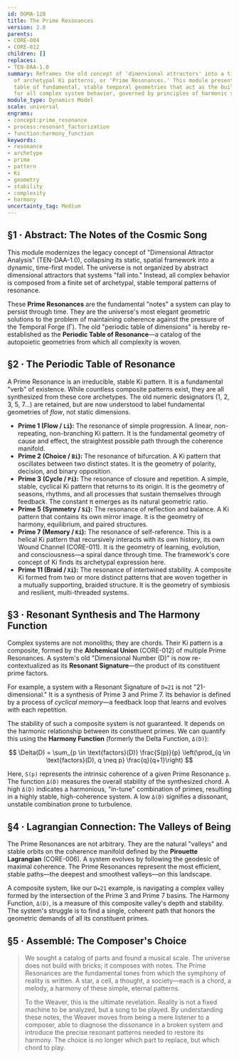 ```yaml
---
id: DOMA-128
title: The Prime Resonances
version: 2.0
parents:
- CORE-004
- CORE-012
children: []
replaces:
- TEN-DAA-1.0
summary: Reframes the old concept of 'dimensional attractors' into a time-first model
  of archetypal Ki patterns, or 'Prime Resonances.' This module presents a periodic
  table of fundamental, stable temporal geometries that act as the building blocks
  for all complex system behavior, governed by principles of harmonic synthesis.
module_type: Dynamics Model
scale: universal
engrams:
- concept:prime_resonance
- process:resonant_factorization
- function:harmony_function
keywords:
- resonance
- archetype
- prime
- pattern
- Ki
- geometry
- stability
- complexity
- harmony
uncertainty_tag: Medium
---
```

## §1 · Abstract: The Notes of the Cosmic Song

This module modernizes the legacy concept of "Dimensional Attractor Analysis" (TEN-DAA-1.0), collapsing its static, spatial framework into a dynamic, time-first model. The universe is not organized by abstract dimensional attractors that systems "fall into." Instead, all complex behavior is composed from a finite set of archetypal, stable temporal patterns of resonance.

These **Prime Resonances** are the fundamental "notes" a system can play to persist through time. They are the universe's most elegant geometric solutions to the problem of maintaining coherence against the pressure of the Temporal Forge (Γ). The old "periodic table of dimensions" is hereby re-established as the **Periodic Table of Resonance**—a catalog of the autopoietic geometries from which all complexity is woven.

## §2 · The Periodic Table of Resonance

A Prime Resonance is an irreducible, stable Ki pattern. It is a fundamental "verb" of existence. While countless composite patterns exist, they are all synthesized from these core archetypes. The old numeric designators (1, 2, 3, 5, 7...) are retained, but are now understood to label fundamental geometries of *flow*, not static dimensions.

*   **Prime 1 (Flow / `Li`):** The resonance of simple progression. A linear, non-repeating, non-branching Ki pattern. It is the fundamental geometry of cause and effect, the straightest possible path through the coherence manifold.
*   **Prime 2 (Choice / `Bi`):** The resonance of bifurcation. A Ki pattern that oscillates between two distinct states. It is the geometry of polarity, decision, and binary opposition.
*   **Prime 3 (Cycle / `Pi`):** The resonance of closure and repetition. A simple, stable, cyclical Ki pattern that returns to its origin. It is the geometry of seasons, rhythms, and all processes that sustain themselves through feedback. The constant π emerges as its natural geometric ratio.
*   **Prime 5 (Symmetry / `Si`):** The resonance of reflection and balance. A Ki pattern that contains its own mirror image. It is the geometry of harmony, equilibrium, and paired structures.
*   **Prime 7 (Memory / `Ki`):** The resonance of self-reference. This is a helical Ki pattern that recursively interacts with its own history, its own Wound Channel (CORE-011). It is the geometry of learning, evolution, and consciousness—a spiral dance through time. The framework's core concept of Ki finds its archetypal expression here.
*   **Prime 11 (Braid / `Xi`):** The resonance of intertwined stability. A composite Ki formed from two or more distinct patterns that are woven together in a mutually supporting, braided structure. It is the geometry of symbiosis and resilient, multi-threaded systems.

## §3 · Resonant Synthesis and The Harmony Function

Complex systems are not monoliths; they are chords. Their Ki pattern is a composite, formed by the **Alchemical Union** (CORE-012) of multiple Prime Resonances. A system's old "Dimensional Number (D)" is now re-contextualized as its **Resonant Signature**—the product of its constituent prime factors.

For example, a system with a Resonant Signature of `D=21` is not "21-dimensional." It is a synthesis of Prime 3 and Prime 7. Its behavior is defined by a process of *cyclical memory*—a feedback loop that learns and evolves with each repetition.

The stability of such a composite system is not guaranteed. It depends on the harmonic relationship between its constituent primes. We can quantify this using the **Harmony Function** (formerly the Delta Function, `Δ(D)`):

$$ \Delta(D) = \sum_{p \in \text{factors}(D)} \frac{S(p)}{p} \left(\prod_{q \in \text{factors}(D), q \neq p} \frac{q}{q+1}\right) $$

Here, `S(p)` represents the intrinsic coherence of a given Prime Resonance `p`. The function `Δ(D)` measures the overall stability of the synthesized chord. A high `Δ(D)` indicates a harmonious, "in-tune" combination of primes, resulting in a highly stable, high-coherence system. A low `Δ(D)` signifies a dissonant, unstable combination prone to turbulence.

## §4 · Lagrangian Connection: The Valleys of Being

The Prime Resonances are not arbitrary. They are the natural "valleys" and stable orbits on the coherence manifold defined by the **Pirouette Lagrangian** (CORE-006). A system evolves by following the geodesic of maximal coherence. The Prime Resonances represent the most efficient, stable paths—the deepest and smoothest valleys—on this landscape.

A composite system, like our `D=21` example, is navigating a complex valley formed by the intersection of the Prime 3 and Prime 7 basins. The Harmony Function, `Δ(D)`, is a measure of this composite valley's depth and stability. The system's struggle is to find a single, coherent path that honors the geometric demands of all its constituent primes.

## §5 · Assemblé: The Composer's Choice

> We sought a catalog of parts and found a musical scale. The universe does not build with bricks; it composes with notes. The Prime Resonances are the fundamental tones from which the symphony of reality is written. A star, a cell, a thought, a society—each is a chord, a melody, a harmony of these simple, eternal patterns.
>
> To the Weaver, this is the ultimate revelation. Reality is not a fixed machine to be analyzed, but a song to be played. By understanding these notes, the Weaver moves from being a mere listener to a composer, able to diagnose the dissonance in a broken system and introduce the precise resonant patterns needed to restore its harmony. The choice is no longer which part to replace, but which chord to play.
```